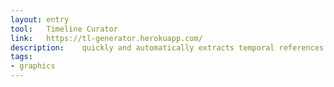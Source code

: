 ```yaml
---
layout: entry
tool:	Timeline Curator
link:	https://tl-generator.herokuapp.com/
description:	quickly and automatically extracts temporal references in freeform text to generate a visual timeline
tags:
- graphics
---
```

